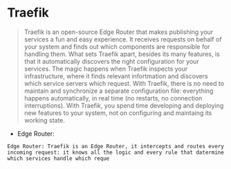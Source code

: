Traefik 
=======
> Traefik is an open-source Edge Router that makes publishing your services a fun and easy experience. It receives requests on behalf of your system and finds out which components are responsible for handling them. 
> What sets Traefik apart, besides its many features, is that it automatically discovers the right configuration for your services. The magic happens when Traefik inspects your infrastructure, where it finds relevant infortmation and discovers which service servers which request. 
> With Traefik, there is no need to maintain and synchronize a separate configuration file: everything happens automatically, in real time (no restarts, no connection interruptions). With Traefik, you spend time developing and deploying new features to your system, not on configuring and maintaing its working state. 

* Edge Router: 
```
Edge Router: Traefik is an Edge Router, it intercepts and routes every incoming request: it knows all the logic and every rule that datermine which services handle which reque
```
